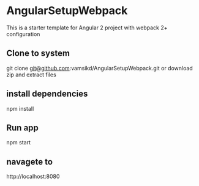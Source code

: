 # AngularSetupWebpack
This is a starter template for Angular 2 project with webpack 2+ configuration 

## Clone to system 
git clone git@github.com:vamsikd/AngularSetupWebpack.git
or
download zip and extract files

## install dependencies
npm install

## Run app 
npm start

## navagete to 
http://localhost:8080



